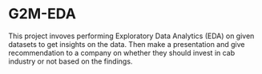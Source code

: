 # G2M-EDA
This project invoves performing Exploratory Data Analytics (EDA) on given datasets to get insights on the data. Then make a presentation and give recommendation to a company on whether they should invest in cab industry or not based on the findings.
